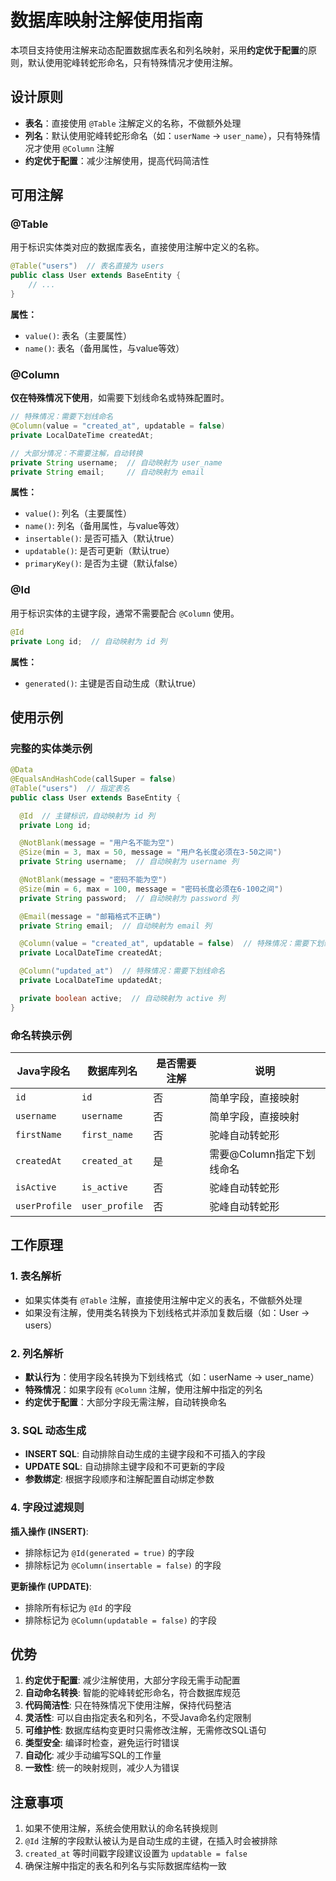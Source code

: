 # 数据库映射注解使用指南

本项目支持使用注解来动态配置数据库表名和列名映射，采用**约定优于配置**的原则，默认使用驼峰转蛇形命名，只有特殊情况才使用注解。

## 设计原则

- **表名**：直接使用 `@Table` 注解定义的名称，不做额外处理
- **列名**：默认使用驼峰转蛇形命名（如：`userName` → `user_name`），只有特殊情况才使用 `@Column` 注解
- **约定优于配置**：减少注解使用，提高代码简洁性

## 可用注解

### @Table
用于标识实体类对应的数据库表名，直接使用注解中定义的名称。

```java
@Table("users")  // 表名直接为 users
public class User extends BaseEntity {
    // ...
}
```

**属性：**
- `value()`: 表名（主要属性）
- `name()`: 表名（备用属性，与value等效）

### @Column
**仅在特殊情况下使用**，如需要下划线命名或特殊配置时。

```java
// 特殊情况：需要下划线命名
@Column(value = "created_at", updatable = false)
private LocalDateTime createdAt;

// 大部分情况：不需要注解，自动转换
private String username;  // 自动映射为 user_name
private String email;     // 自动映射为 email
```

**属性：**
- `value()`: 列名（主要属性）
- `name()`: 列名（备用属性，与value等效）
- `insertable()`: 是否可插入（默认true）
- `updatable()`: 是否可更新（默认true）
- `primaryKey()`: 是否为主键（默认false）

### @Id
用于标识实体的主键字段，通常不需要配合 `@Column` 使用。

```java
@Id
private Long id;  // 自动映射为 id 列
```

**属性：**
- `generated()`: 主键是否自动生成（默认true）

## 使用示例

### 完整的实体类示例

```java
@Data
@EqualsAndHashCode(callSuper = false)
@Table("users")  // 指定表名
public class User extends BaseEntity {

  @Id  // 主键标识，自动映射为 id 列
  private Long id;

  @NotBlank(message = "用户名不能为空")
  @Size(min = 3, max = 50, message = "用户名长度必须在3-50之间")
  private String username;  // 自动映射为 username 列

  @NotBlank(message = "密码不能为空")
  @Size(min = 6, max = 100, message = "密码长度必须在6-100之间")
  private String password;  // 自动映射为 password 列

  @Email(message = "邮箱格式不正确")
  private String email;  // 自动映射为 email 列

  @Column(value = "created_at", updatable = false)  // 特殊情况：需要下划线命名且不可更新
  private LocalDateTime createdAt;

  @Column("updated_at")  // 特殊情况：需要下划线命名
  private LocalDateTime updatedAt;

  private boolean active;  // 自动映射为 active 列
}
```

### 命名转换示例

| Java字段名    | 数据库列名     | 是否需要注解 | 说明                      |
| ------------- | -------------- | ------------ | ------------------------- |
| `id`          | `id`           | 否           | 简单字段，直接映射        |
| `username`    | `username`     | 否           | 简单字段，直接映射        |
| `firstName`   | `first_name`   | 否           | 驼峰自动转蛇形            |
| `createdAt`   | `created_at`   | 是           | 需要@Column指定下划线命名 |
| `isActive`    | `is_active`    | 否           | 驼峰自动转蛇形            |
| `userProfile` | `user_profile` | 否           | 驼峰自动转蛇形            |

## 工作原理

### 1. 表名解析
- 如果实体类有 `@Table` 注解，直接使用注解中定义的表名，不做额外处理
- 如果没有注解，使用类名转换为下划线格式并添加复数后缀（如：User -> users）

### 2. 列名解析
- **默认行为**：使用字段名转换为下划线格式（如：userName -> user_name）
- **特殊情况**：如果字段有 `@Column` 注解，使用注解中指定的列名
- **约定优于配置**：大部分字段无需注解，自动转换命名

### 3. SQL 动态生成
- **INSERT SQL**: 自动排除自动生成的主键字段和不可插入的字段
- **UPDATE SQL**: 自动排除主键字段和不可更新的字段
- **参数绑定**: 根据字段顺序和注解配置自动绑定参数

### 4. 字段过滤规则

**插入操作 (INSERT)**:
- 排除标记为 `@Id(generated = true)` 的字段
- 排除标记为 `@Column(insertable = false)` 的字段

**更新操作 (UPDATE)**:
- 排除所有标记为 `@Id` 的字段
- 排除标记为 `@Column(updatable = false)` 的字段

## 优势

1. **约定优于配置**: 减少注解使用，大部分字段无需手动配置
2. **自动命名转换**: 智能的驼峰转蛇形命名，符合数据库规范
3. **代码简洁性**: 只在特殊情况下使用注解，保持代码整洁
4. **灵活性**: 可以自由指定表名和列名，不受Java命名约定限制
5. **可维护性**: 数据库结构变更时只需修改注解，无需修改SQL语句
6. **类型安全**: 编译时检查，避免运行时错误
7. **自动化**: 减少手动编写SQL的工作量
8. **一致性**: 统一的映射规则，减少人为错误

## 注意事项

1. 如果不使用注解，系统会使用默认的命名转换规则
2. `@Id` 注解的字段默认被认为是自动生成的主键，在插入时会被排除
3. `created_at` 等时间戳字段建议设置为 `updatable = false`
4. 确保注解中指定的表名和列名与实际数据库结构一致
